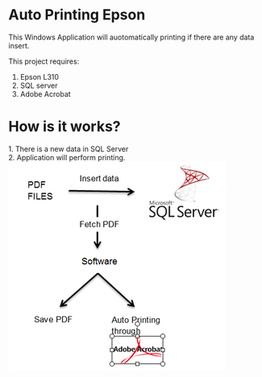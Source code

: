 # Auto Printing Epson

This Windows Application will auotomatically printing if there are any data insert. 

This project requires:
1. Epson L310
2. SQL server
3. Adobe Acrobat

<h1><b> How is it works? </b></h1>
1. There is a new data in SQL Server
<br>2. Application will perform printing.
<img src="/Screenshots/Screenshot_1.png" alt="screenshot">
